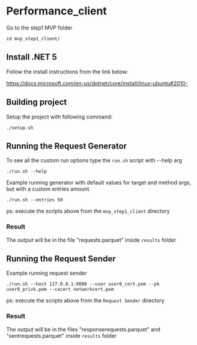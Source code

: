 # Performance_client

Go to the step1 MVP folder
```
cd mvp_step1_client/
```

## Install .NET 5 

Follow the install instructions from the link below:

https://docs.microsoft.com/en-us/dotnet/core/install/linux-ubuntu#2010-

## Building project
Setup the project with following command:
```
./setup.sh
```

## Running the Request Generator
To see all the custom run options type the ``run.sh`` script with --help arg
```
./run.sh --help
```
Example running generator with default values for target and method args, but with a custom entries amount.
```
./run.sh --entries 50
```

ps: execute the scripts above from the ``mvp_step1_client`` directory

### Result

The output will be in the file "requests.parquet" inside ``results`` folder

## Running the Request Sender
Example running request sender
```
./run.sh --host 127.0.0.1:8000 --user user0_cert.pem --pk user0_privk.pem --cacert networkcert.pem
```

ps: execute the scripts above from the ``Request Sender`` directory

### Result

The output will be in the files "responserequests.parquet" and "sentrequests.parquet" inside ``results`` folder
